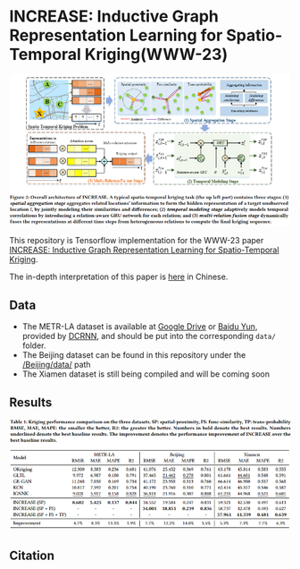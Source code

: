 # INCREASE: Inductive Graph Representation Learning for Spatio-Temporal Kriging(WWW-23)
![image](figure/INCREASE.png)

This repository is Tensorflow implementation for the WWW-23 paper [INCREASE: Inductive Graph Representation Learning for Spatio-Temporal Kriging](https://arxiv.org/abs/2302.02738).

The in-depth interpretation of this paper is [here](https://mp.weixin.qq.com/s/30xPLN2N9l_gw5l1OH6ADA) in Chinese.

## Data
* The METR-LA dataset is available at [Google Drive](https://drive.google.com/open?id=10FOTa6HXPqX8Pf5WRoRwcFnW9BrNZEIX) or [Baidu Yun](https://pan.baidu.com/s/14Yy9isAIZYdU__OYEQGa_g), provided by [DCRNN](https://github.com/liyaguang/DCRNN), and should be put into the corresponding `data/` folder.
* The Beijing dataset can be found in this repository under the [/Beijing/data/](Beijing/data) path
* The Xiamen dataset is still being compiled and will be coming soon

## Results
![image](figure/result.png)

## Citation
